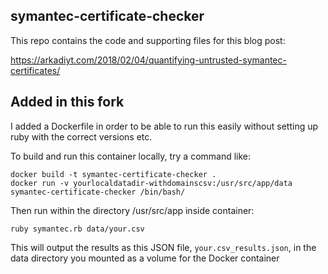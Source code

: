 ## symantec-certificate-checker

This repo contains the code and supporting files for this blog post:

https://arkadiyt.com/2018/02/04/quantifying-untrusted-symantec-certificates/

## Added in this fork

I added a Dockerfile in order to be able to run this easily without setting up ruby with the correct versions etc.

To build and run this container locally, try a command like:
```
docker build -t symantec-certificate-checker .
docker run -v yourlocaldatadir-withdomainscsv:/usr/src/app/data symantec-certificate-checker /bin/bash/
```

Then run within the directory /usr/src/app inside container:
```
ruby symantec.rb data/your.csv
```

This will output the results as this JSON file, `your.csv_results.json`, in the data directory you mounted as a volume for the Docker container
